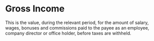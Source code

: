 # Gross Income
This is the value, during the relevant period, for the amount of salary, wages, bonuses and commissions paid to the payee as an employee, company director or office holder, before taxes are withheld.